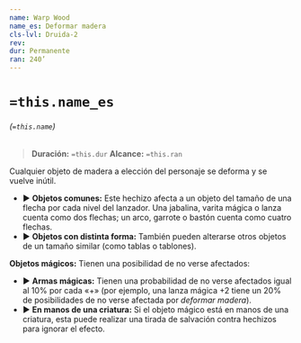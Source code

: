 ```yaml
---
name: Warp Wood
name_es: Deformar madera
cls-lvl: Druida-2
rev: 
dur: Permanente
ran: 240’
---
```

# `=this.name_es`
###### (`=this.name`)

>**Duración:** `=this.dur`
>**Alcance:** `=this.ran`

Cualquier objeto de madera a elección del personaje se deforma y se vuelve inútil.
- ▶ **Objetos comunes:** Este hechizo afecta a un objeto del tamaño de una flecha por cada nivel del lanzador. Una jabalina, varita mágica o lanza cuenta como dos flechas; un arco, garrote o bastón cuenta como cuatro flechas. 
- ▶ **Objetos con distinta forma:** También pueden alterarse otros objetos de un tamaño similar (como tablas o tablones). 
 
**Objetos mágicos:** Tienen una posibilidad de no verse afectados: 
- ▶ **Armas mágicas:** Tienen una probabilidad de no verse afectados igual al 10% por cada «+» (por ejemplo, una lanza mágica +2 tiene un 20% de posibilidades de no verse afectada por _deformar madera_). 
- ▶ **En manos de una criatura:** Si el objeto mágico está en manos de una criatura, esta puede realizar una tirada de salvación contra hechizos para ignorar el efecto.